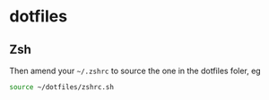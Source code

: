 # dotfiles

## Zsh

Then amend your `~/.zshrc` to source the one in the dotfiles foler, eg

```sh
source ~/dotfiles/zshrc.sh
```
